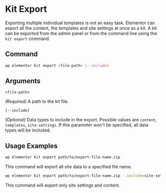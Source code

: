 # Kit Export
 
<Badge type="tip" vertical="top" text="Elementor Core" /> <Badge type="warning" vertical="top" text="Advanced" />

Exporting multiple individual templates is not an easy task. Elementor can export all the content, the templates and site settings at once as a kit. A kit can be exported from the admin panel or from the command line using the `kit export` command.

## Command

```bash
wp elementor kit export <file-path> [--include]
```

## Arguments

`<file-path>`

_(Required)_ A path to the kit file.

`[--include]`

_(Optional)_ Data types to include in the export. Possible values are `content`, `templates`, `site-settings`. If this parameter won't be specified, all data types will be included.

## Usage Examples

```bash
wp elementor kit export path/to/export-file-name.zip
```

This command will export all site data to a specified file name.

```bash
wp elementor kit export path/to/export-file-name.zip --include=site-settings,content
```

This command will export only site settings and content.
